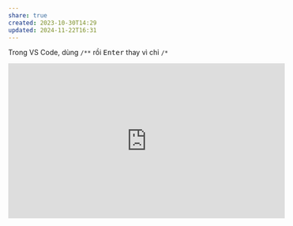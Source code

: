 ```yaml
---
share: true
created: 2023-10-30T14:29
updated: 2024-11-22T16:31
---
```

Trong VS Code, dùng `/**` rồi <kbd>Enter</kbd> thay vì chỉ `/*`
<iframe width="560" height="315" src="https://www.youtube.com/embed/-gaLriaslpg?si=LkZjZrY6DgcI1BIp" title="YouTube video player" frameborder="0" allow="accelerometer; autoplay; clipboard-write; encrypted-media; gyroscope; picture-in-picture; web-share" referrerpolicy="strict-origin-when-cross-origin" allowfullscreen></iframe>